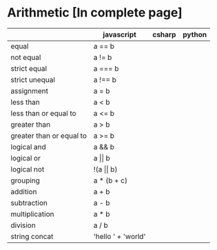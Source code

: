 # Arithmetic [In complete page]


|                | javascript | csharp | python |
|----------------|------------|--------|--------|
|equal|a == b|||
|not equal|a != b|||
|strict equal|a === b|||
|strict unequal|a !== b|||
|assignment|a = b|||
|less than|a < b|||
|less than or equal to|a <= b|||
|greater than|a > b|||
|greater than or equal to | a >= b |||
|logical and| a && b |||
|logical or| a \|\| b |||
|logical not| !(a \|\| b) |||
|grouping| a * (b + c) |||
|addition| a + b |||
|subtraction| a - b |||
|multiplication| a * b |||
|division| a / b |||
|string concat| 'hello ' + 'world' |||
